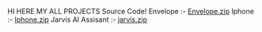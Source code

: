 HI HERE MY ALL PROJECTS Source Code!
Envelope :- [Envelope.zip](https://github.com/user-attachments/files/16657922/Envelope.zip)
Iphone :- [Iphone.zip](https://github.com/user-attachments/files/16657933/Iphone.zip)
Jarvis AI Assisant :- [jarvis.zip](https://github.com/user-attachments/files/16657941/jarvis.zip)


